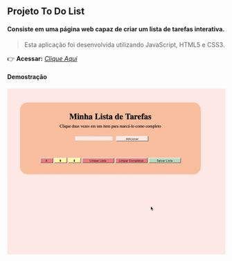 ## Projeto To Do List

#### Consiste em uma página web capaz de criar um lista de tarefas interativa.
> Esta aplicação foi desenvolvida utilizando JavaScript, HTML5 e CSS3.

:point_right: **Acessar:** _[Clique Aqui](https://guilherme-ac-fernandes.github.io/todo-list/)_

#### Demostração
<p align="center">
  <img src="https://github.com/guilherme-ac-fernandes/todo-list/blob/main/todo-list.gif" alt="To Do List Gif - Demostração"/>
</p>
